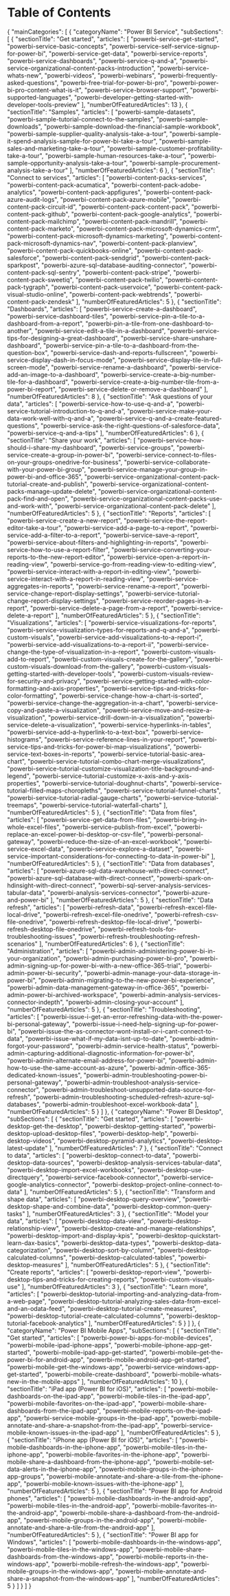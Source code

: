 <properties
   pageTitle="Table of Contents"
   description="Table of Contents"
   services="powerbi"
   documentationCenter=""
   authors="bewillia"
   manager="mblythe"
   editor=""
   tags=""/>

<tags
   ms.service="powerbi"
   ms.devlang="NA"
   ms.topic="article"
   ms.tgt_pltfrm="NA"
   ms.workload="powerbi"
   ms.date="11/02/2015"
   ms.author="bewillia"/>

<!---
This file contains the table of contents structure in JSON format.  

Note to localization team:
Only the categoryName and sectionTitle fields should be translated.  The articles field should not be modified during localization.
-->

# Table of Contents

{
  "mainCategories": [
    {
      "categoryName": "Power BI Service",
      "subSections": [
        {
          "sectionTitle": "Get started",
          "articles": [
            "powerbi-service-get-started",
            "powerbi-service-basic-concepts",
            "powerbi-service-self-service-signup-for-power-bi",
            "powerbi-service-get-data",
            "powerbi-service-reports",
            "powerbi-service-dashboards",
            "powerbi-service-q-and-a",
            "powerbi-service-organizational-content-packs-introduction",
            "powerbi-service-whats-new",
			"powerbi-videos",
            "powerbi-webinars",
            "powerbi-frequently-asked-questions",
            "powerbi-free-trial-for-power-bi-pro",
            "powerbi-power-bi-pro-content-what-is-it",
            "powerbi-service-browser-support",
            "powerbi-supported-languages",
            "powerbi-developer-getting-started-with-developer-tools-preview"
          ],
          "numberOfFeaturedArticles": 13
        },
        {
          "sectionTitle": "Samples",
          "articles": [
            "powerbi-sample-datasets",
			"powerbi-sample-tutorial-connect-to-the-samples",
            "powerbi-sample-downloads",
			"powerbi-sample-download-the-financial-sample-workbook",
            "powerbi-sample-supplier-quality-analysis-take-a-tour",
            "powerbi-sample-it-spend-analysis-sample-for-power-bi-take-a-tour",
            "powerbi-sample-sales-and-marketing-take-a-tour",
            "powerbi-sample-customer-profitability-take-a-tour",
            "powerbi-sample-human-resources-take-a-tour",
            "powerbi-sample-opportunity-analysis-take-a-tour",
            "powerbi-sample-procurement-analysis-take-a-tour"
          ],
          "numberOfFeaturedArticles": 6
        },
        {
          "sectionTitle": "Connect to services",
          "articles": [
            "powerbi-content-packs-services",
            "powerbi-content-pack-acumatica",
            "powerbi-content-pack-adobe-analytics",
            "powerbi-content-pack-appfigures",
            "powerbi-content-pack-azure-audit-logs",
            "powerbi-content-pack-azure-mobile",
            "powerbi-content-pack-circuit-id",
            "powerbi-content-pack-content-pack",
            "powerbi-content-pack-github",
            "powerbi-content-pack-google-analytics",
            "powerbi-content-pack-mailchimp",
            "powerbi-content-pack-mandrill",
            "powerbi-content-pack-marketo",
            "powerbi-content-pack-microsoft-dynamics-crm",
            "powerbi-content-pack-microsoft-dynamics-marketing",
            "powerbi-content-pack-microsoft-dynamics-nav",
			"powerbi-content-pack-planview",
            "powerbi-content-pack-quickbooks-online",
            "powerbi-content-pack-salesforce",
            "powerbi-content-pack-sendgrid",
			"powerbi-content-pack-sparkpost",
            "powerbi-azure-sql-database-auditing-connector",
            "powerbi-content-pack-sql-sentry",
            "powerbi-content-pack-stripe",
            "powerbi-content-pack-sweetiq",
            "powerbi-content-pack-twilio",
            "powerbi-content-pack-tygraph",
            "powerbi-content-pack-uservoice",
            "powerbi-content-pack-visual-studio-online",
            "powerbi-content-pack-webtrends",
            "powerbi-content-pack-zendesk"
          ],
          "numberOfFeaturedArticles": 5
        },
        {
          "sectionTitle": "Dashboards",
          "articles": [
                  "powerbi-service-create-a-dashboard",
                  "powerbi-service-dashboard-tiles",
                  "powerbi-service-pin-a-tile-to-a-dashboard-from-a-report",
                  "powerbi-pin-a-tile-from-one-dashboard-to-another",
                  "powerbi-service-edit-a-tile-in-a-dashboard",
                  "powerbi-service-tips-for-designing-a-great-dashboard",
                  "powerbi-service-share-unshare-dashboard",
                  "powerbi-service-pin-a-tile-to-a-dashboard-from-the-question-box",
                  "powerbi-service-dash-and-reports-fullscreen",
                  "powerbi-service-display-dash-in-focus-mode",
                  "powerbi-service-display-tile-in-full-screen-mode",
                  "powerbi-service-rename-a-dashboard",
                  "powerbi-service-add-an-image-to-a-dashboard",
                  "powerbi-service-create-a-big-number-tile-for-a-dashboard",
                  "powerbi-service-create-a-big-number-tile-from-a-power-bi-report",
                  "powerbi-service-delete-or-remove-a-dashboard"
          ],
          "numberOfFeaturedArticles": 8
        },
        {
          "sectionTitle": "Ask questions of your data",
          "articles": [
            "powerbi-service-how-to-use-q-and-a",
            "powerbi-service-tutorial-introduction-to-q-and-a",
            "powerbi-service-make-your-data-work-well-with-q-and-a",
            "powerbi-service-q-and-a-create-featured-questions",
            "powerbi-service-ask-the-right-questions-of-salesforce-data",
            "powerbi-service-q-and-a-tips"
          ],
          "numberOfFeaturedArticles": 6
        },
        {
          "sectionTitle": "Share your work",
          "articles": [
            "powerbi-service-how-should-i-share-my-dashboard",
            "powerbi-service-groups",
            "powerbi-service-create-a-group-in-power-bi",
            "powerbi-service-connect-to-files-on-your-groups-onedrive-for-business",
            "powerbi-service-collaborate-with-your-power-bi-group",
            "powerbi-service-manage-your-group-in-power-bi-and-office-365",
            "powerbi-service-organizational-content-pack-tutorial-create-and-publish",
            "powerbi-service-organizational-content-packs-manage-update-delete",
            "powerbi-service-organizational-content-pack-find-and-open",
            "powerbi-service-organizational-content-packs-use-and-work-with",
            "powerbi-service-organizational-content-pack-delete"
          ],
          "numberOfFeaturedArticles": 5
        },
        {
          "sectionTitle": "Reports",
          "articles": [
            "powerbi-service-create-a-new-report",
            "powerbi-service-the-report-editor-take-a-tour",
            "powerbi-service-add-a-page-to-a-report",
            "powerbi-service-add-a-filter-to-a-report",
            "powerbi-service-save-a-report",
            "powerbi-service-about-filters-and-highlighting-in-reports",
            "powerbi-service-how-to-use-a-report-filter",
            "powerbi-service-converting-your-reports-to-the-new-report-editor",
            "powerbi-service-open-a-report-in-reading-view",
            "powerbi-service-go-from-reading-view-to-editing-view",
            "powerbi-service-interact-with-a-report-in-editing-view",
            "powerbi-service-interact-with-a-report-in-reading-view",
            "powerbi-service-aggregates-in-reports",
            "powerbi-service-rename-a-report",
            "powerbi-service-change-report-display-settings",
            "powerbi-service-tutorial-change-report-display-settings",
            "powerbi-service-reorder-pages-in-a-report",
            "powerbi-service-delete-a-page-from-a-report",
            "powerbi-service-delete-a-report"
          ],
          "numberOfFeaturedArticles": 5
        },
        {
          "sectionTitle": "Visualizations",
          "articles": [
            "powerbi-service-visualizations-for-reports",
            "powerbi-service-visualization-types-for-reports-and-q-and-a",
			"powerbi-custom-visuals",
            "powerbi-service-add-visualizations-to-a-report-i",
            "powerbi-service-add-visualizations-to-a-report-ii",
            "powerbi-service-change-the-type-of-visualization-in-a-report",
            "powerbi-custom-visuals-add-to-report",
            "powerbi-custom-visuals-create-for-the-gallery",
            "powerbi-custom-visuals-download-from-the-gallery",
            "powerbi-custom-visuals-getting-started-with-developer-tools",
            "powerbi-custom-visuals-review-for-security-and-privacy",
			"powerbi-service-getting-started-with-color-formatting-and-axis-properties",
			"powerbi-service-tips-and-tricks-for-color-formatting",
            "powerbi-service-change-how-a-chart-is-sorted",
            "powerbi-service-change-the-aggregation-in-a-chart",
            "powerbi-service-copy-and-paste-a-visualization",
            "powerbi-service-move-and-resize-a-visualization",
            "powerbi-service-drill-down-in-a-visualization",
            "powerbi-service-delete-a-visualization",
            "powerbi-service-hyperlinks-in-tables",
            "powerbi-service-add-a-hyperlink-to-a-text-box",
            "powerbi-service-histograms",
            "powerbi-service-reference-lines-in-your-report",
            "powerbi-service-tips-and-tricks-for-power-bi-map-visualizations",
            "powerbi-service-text-boxes-in-reports",
            "powerbi-service-tutorial-basic-area-chart",
            "powerbi-service-tutorial-combo-chart-merge-visualizations",
            "powerbi-service-tutorial-customize-visualization-title-background-and-legend",
            "powerbi-service-tutorial-customize-x-axis-and-y-axis-properties",
            "powerbi-service-tutorial-doughnut-charts",
            "powerbi-service-tutorial-filled-maps-choropleths",
            "powerbi-service-tutorial-funnel-charts",
            "powerbi-service-tutorial-radial-gauge-charts",
            "powerbi-service-tutorial-treemaps",
            "powerbi-service-tutorial-waterfall-charts"
          ],
          "numberOfFeaturedArticles": 5
        },
        {
          "sectionTitle": "Data from files",
          "articles": [
            "powerbi-service-get-data-from-files",
            "powerbi-bring-in-whole-excel-files",
            "powerbi-service-publish-from-excel",
            "powerbi-replace-an-excel-power-bi-desktop-or-csv-file",
            "powerbi-personal-gateway",
            "powerbi-reduce-the-size-of-an-excel-workbook",
            "powerbi-service-excel-data",
            "powerbi-service-explore-a-dataset",
            "powerbi-service-important-considerations-for-connecting-to-data-in-power-bi"
          ],
          "numberOfFeaturedArticles": 5
        },
        {
          "sectionTitle": "Data from databases",
          "articles": [
            "powerbi-azure-sql-data-warehouse-with-direct-connect",
            "powerbi-azure-sql-database-with-direct-connect",
            "powerbi-spark-on-hdinsight-with-direct-connect",
            "powerbi-sql-server-analysis-services-tabular-data",
            "powerbi-analysis-services-connector",
            "powerbi-azure-and-power-bi"
          ],
          "numberOfFeaturedArticles": 5
        },
        {
          "sectionTitle": "Data refresh",
          "articles": [
                  "powerbi-refresh-data",
                  "powerbi-refresh-excel-file-local-drive",
                  "powerbi-refresh-excel-file-onedrive",
                  "powerbi-refresh-csv-file-onedrive",
                  "powerbi-refresh-desktop-file-local-drive",
                  "powerbi-refresh-desktop-file-onedrive",
                  "powerbi-refresh-tools-for-troubleshooting-issues",
                  "powerbi-refresh-troubleshooting-refresh-scenarios"
          ],
          "numberOfFeaturedArticles": 6
        },
        {
          "sectionTitle": "Administration",
          "articles": [
            "powerbi-admin-administering-power-bi-in-your-organization",
            "powerbi-admin-purchasing-power-bi-pro",
            "powerbi-admin-signing-up-for-power-bi-with-a-new-office-365-trial",
            "powerbi-admin-power-bi-security",
            "powerbi-admin-manage-your-data-storage-in-power-bi",
            "powerbi-admin-migrating-to-the-new-power-bi-experience",
            "powerbi-admin-data-management-gateway-in-office-365",
            "powerbi-admin-power-bi-archived-workspace",
            "powerbi-admin-analysis-services-connector-indepth",
            "powerbi-admin-closing-your-account"
          ],
          "numberOfFeaturedArticles": 5
        },
        		{
          "sectionTitle": "Troubleshooting",
          "articles": [
			      "powerbi-issue-i-get-an-error-refreshing-data-with-the-power-bi-personal-gateway",
			      "powerbi-issue-i-need-help-signing-up-for-power-bi",
			      "powerbi-issue-the-as-connector-wont-install-or-i-cant-connect-to-data",
			      "powerbi-issue-what-if-my-data-isnt-up-to-date",
			      "powerbi-admin-forgot-your-password",
			      "powerbi-admin-service-health-status",
			      "powerbi-admin-capturing-additional-diagnostic-information-for-power-bi",
			      "powerbi-admin-alternate-email-address-for-power-bi",
			      "powerbi-admin-how-to-use-the-same-account-as-azure",
			      "powerbi-admin-office-365-dedicated-known-issues",
			      "powerbi-admin-troubleshooting-power-bi-personal-gateway",
			      "powerbi-admin-troubleshoot-analysis-service-connector",
			      "powerbi-admin-troubleshoot-unsupported-data-source-for-refresh",
			      "powerbi-admin-troubleshooting-scheduled-refresh-azure-sql-databases",
			      "powerbi-admin-troubleshoot-excel-workbook-data"
          ],
          "numberOfFeaturedArticles": 5
        }
      ]
    },
    {
      "categoryName": "Power BI Desktop",
      "subSections": [
        {
          "sectionTitle": "Get started",
          "articles": [
			      "powerbi-desktop-get-the-desktop",
			      "powerbi-desktop-getting-started",
			      "powerbi-desktop-upload-desktop-files",
			      "powerbi-desktop-help",
			      "powerbi-desktop-videos",
			      "powerbi-desktop-pyramid-analytics",
			      "powerbi-desktop-latest-update"
          ],
          "numberOfFeaturedArticles": 7
        },
        {
          "sectionTitle": "Connect to data",
          "articles": [
            "powerbi-desktop-connect-to-data",
            "powerbi-desktop-data-sources",
            "powerbi-desktop-analysis-services-tabular-data",
            "powerbi-desktop-import-excel-workbooks",
			"powerbi-desktop-use-directquery",
            "powerbi-service-facebook-connector",
            "powerbi-service-google-analytics-connector",
            "powerbi-desktop-project-online-connect-to-data"
          ],
          "numberOfFeaturedArticles": 5
        },
        {
          "sectionTitle": "Transform and shape data",
          "articles": [
            "powerbi-desktop-query-overview",
            "powerbi-desktop-shape-and-combine-data",
            "powerbi-desktop-common-query-tasks"
          ],
          "numberOfFeaturedArticles": 3
        },
        {
          "sectionTitle": "Model your data",
          "articles": [
			      "powerbi-desktop-data-view",
			      "powerbi-desktop-relationship-view",
			      "powerbi-desktop-create-and-manage-relationships",
				  "powerbi-desktop-import-and-display-kpis",
			      "powerbi-desktop-quickstart-learn-dax-basics",
			      "powerbi-desktop-data-types",
			      "powerbi-desktop-data-categorization",
			      "powerbi-desktop-sort-by-column",
			      "powerbi-desktop-calculated-columns",
			      "powerbi-desktop-calculated-tables",
			      "powerbi-desktop-measures"
          ],
          "numberOfFeaturedArticles": 5
        },
        {
          "sectionTitle": "Create reports",
          "articles": [
            "powerbi-desktop-report-view",
            "powerbi-desktop-tips-and-tricks-for-creating-reports",
            "powerbi-custom-visuals-use"
          ],
          "numberOfFeaturedArticles": 3
        },
        {
          "sectionTitle": "Learn more",
          "articles": [
			      "powerbi-desktop-tutorial-importing-and-analyzing-data-from-a-web-page",
			      "powerbi-desktop-tutorial-analyzing-sales-data-from-excel-and-an-odata-feed",
			      "powerbi-desktop-tutorial-create-measures",
			      "powerbi-desktop-tutorial-create-calculated-columns",
			      "powerbi-desktop-tutorial-facebook-analytics"
          ],
          "numberOfFeaturedArticles": 5
        }
      ]
    },
    {
      "categoryName": "Power BI Mobile Apps",
      "subSections": [
        {
          "sectionTitle": "Get started",
          "articles": [
			      "powerbi-power-bi-apps-for-mobile-devices",
			      "powerbi-mobile-ipad-iphone-apps",
			      "powerbi-mobile-iphone-app-get-started",
			      "powerbi-mobile-ipad-app-get-started",
			      "powerbi-mobile-get-the-power-bi-for-android-app",
			      "powerbi-mobile-android-app-get-started",
			      "powerbi-mobile-get-the-windows-app",
			      "powerbi-service-windows-app-get-started",
				  "powerbi-mobile-create-dashboard",
			      "powerbi-mobile-whats-new-in-the-mobile-apps"
          ],
          "numberOfFeaturedArticles": 10
        },
        {
          "sectionTitle": "iPad app (Power BI for iOS)",
          "articles": [
            "powerbi-mobile-dashboards-on-the-ipad-app",
            "powerbi-mobile-tiles-in-the-ipad-app",
            "powerbi-mobile-favorites-on-the-ipad-app",
            "powerbi-mobile-share-dashboards-from-the-ipad-app",
            "powerbi-mobile-reports-on-the-ipad-app",
            "powerbi-service-mobile-groups-in-the-ipad-app",
            "powerbi-mobile-annotate-and-share-a-snapshot-from-the-ipad-app",
            "powerbi-service-mobile-known-issues-in-the-ipad-app"
          ],
          "numberOfFeaturedArticles": 5
        },
        {
          "sectionTitle": "iPhone app (Power BI for iOS)",
          "articles": [
            "powerbi-mobile-dashboards-in-the-iphone-app",
            "powerbi-mobile-tiles-in-the-iphone-app",
            "powerbi-mobile-favorites-in-the-iphone-app",
            "powerbi-mobile-share-a-dashboard-from-the-iphone-app",
            "powerbi-mobile-set-data-alerts-in-the-iphone-app",
            "powerbi-mobile-groups-in-the-iphone-app-groups",
            "powerbi-mobile-annotate-and-share-a-tile-from-the-iphone-app",
            "powerbi-mobile-known-issues-with-the-iphone-app"
          ],
          "numberOfFeaturedArticles": 5
        },
        {
          "sectionTitle": "Power BI app for Android phones",
          "articles": [
            "powerbi-mobile-dashboards-in-the-android-app",
            "powerbi-mobile-tiles-in-the-android-app",
            "powerbi-mobile-favorites-in-the-android-app",
            "powerbi-mobile-share-a-dashboard-from-the-android-app",
            "powerbi-mobile-groups-in-the-android-app",
            "powerbi-mobile-annotate-and-share-a-tile-from-the-android-app"
          ],
          "numberOfFeaturedArticles": 5
        },
        {
          "sectionTitle": "Power BI app for Windows",
          "articles": [
            "powerbi-mobile-dashboards-in-the-windows-app",
            "powerbi-mobile-tiles-in-the-windows-app",
            "powerbi-mobile-share-dashboards-from-the-windows-app",
            "powerbi-mobile-reports-in-the-windows-app",
            "powerbi-mobile-refresh-the-windows-app",
            "powerbi-mobile-groups-in-the-windows-app",
            "powerbi-mobile-annotate-and-share-a-snapshot-from-the-windows-app"
          ],
          "numberOfFeaturedArticles": 5
        }
      ]
    }
  ]
}
